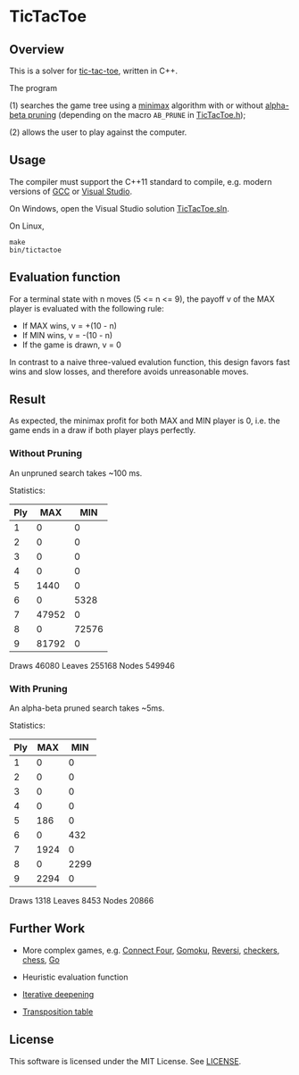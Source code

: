 # TicTacToe

## Overview

This is a solver for [tic-tac-toe](https://en.wikipedia.org/wiki/Tic-tac-toe), written in C++.

The program 

(1) searches the game tree using a [minimax](https://en.wikipedia.org/wiki/Minimax) algorithm with or without [alpha-beta pruning](https://en.wikipedia.org/wiki/Alpha%E2%80%93beta_pruning) (depending on the macro `AB_PRUNE` in [TicTacToe.h](TicTacToe/TicTacToe.h));

(2) allows the user to play against the computer.

## Usage

The compiler must support the C++11 standard to compile, e.g. modern versions of [GCC](https://gcc.gnu.org/projects/cxx0x.html) or [Visual Studio](https://msdn.microsoft.com/library/hh567368.aspx).

On Windows, open the Visual Studio solution [TicTacToe.sln](TicTacToe.sln).

On Linux,
```
make
bin/tictactoe
```

## Evaluation function

For a terminal state with n moves (5 <= n <= 9), the payoff v of the MAX player is evaluated with the following rule:

- If MAX wins, v = +(10 - n)
- If MIN wins, v = -(10 - n)
- If the game is drawn, v = 0

In contrast to a naive three-valued evalution function, this design favors fast wins and slow losses, and therefore avoids unreasonable moves.

## Result

As expected, the minimax profit for both MAX and MIN player is 0, i.e. the game ends in a draw if both player plays perfectly.

### Without Pruning

An unpruned search takes ~100 ms.

Statistics:

| Ply   | MAX   | MIN   |
| ----- | ----- | ----- |
| 1     | 0     | 0     |
| 2     | 0     | 0     |
| 3     | 0     | 0     |
| 4     | 0     | 0     |
| 5     | 1440  | 0     |
| 6     | 0     | 5328  |
| 7     | 47952 | 0     |
| 8     | 0     | 72576 |
| 9     | 81792 | 0     |

Draws   46080
Leaves  255168
Nodes   549946

### With Pruning

An alpha-beta pruned search takes ~5ms.

Statistics:

| Ply   |  MAX  | MIN   |
| ----- | ----- | ----- |
| 1     | 0     | 0     |
| 2     | 0     | 0     |
| 3     | 0     | 0     |
| 4     | 0     | 0     |
| 5     | 186   | 0     |
| 6     | 0     | 432   |
| 7     | 1924  | 0     |
| 8     | 0     | 2299  |
| 9     | 2294  | 0     |

Draws   1318
Leaves  8453
Nodes   20866

## Further Work

- More complex games, e.g. [Connect Four](https://en.wikipedia.org/wiki/Connect_Four), [Gomoku](https://en.wikipedia.org/wiki/Gomoku), [Reversi](https://en.wikipedia.org/wiki/Reversi), [checkers](https://en.wikipedia.org/wiki/Draughts), [chess](https://en.wikipedia.org/wiki/Chess), [Go](https://en.wikipedia.org/wiki/Go_(game))

- Heuristic evaluation function

- [Iterative deepening](https://en.wikipedia.org/wiki/Iterative_deepening_depth-first_search)

- [Transposition table](https://en.wikipedia.org/wiki/Transposition_table)

## License

This software is licensed under the MIT License. See [LICENSE](LICENSE).
